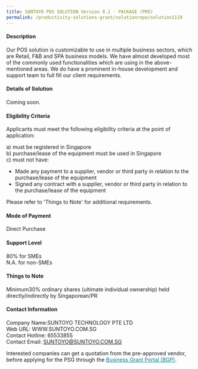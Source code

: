 ```yaml
---
title: SUNTOYO POS SOLUTION Version 8.1 - PACKAGE (PRO)
permalink: /productivity-solutions-grant/solutionrepo/solution1119
---
```


#### Description

Our POS solution is customizable to use in multiple business sectors, which are Retail, F&B and SPA business models. We have almost developed most of the commonly used functionalities which are using in the above-mentioned areas. We do have a prominent in-house development and support team to full fill our client requirements.

#### Details of Solution

Coming soon.

#### Eligibility Criteria

Applicants must meet the following eligibility criteria at the point of application:

a) must be registered in Singapore <br>
b) purchase/lease of the equipment must be used in Singapore <br>
c) must not have:
- Made any payment to a supplier, vendor or third party in relation to the purchase/lease of the equipment
- Signed any contract with a supplier, vendor or third party in relation to the purchase/lease of the equipment

Please refer to 'Things to Note' for additional requirements.

#### Mode of Payment
Direct Purchase

#### Support Level
80% for SMEs <br>
N.A. for non-SMEs

#### Things to Note
Minimum30% ordinary shares (ultimate individual ownership) held directly/indirectly by Singaporean/PR

#### Contact Information
Company Name:SUNTOYO TECHNOLOGY PTE LTD <br>Web URL: WWW.SUNTOYO.COM.SG <br>Contact Hotline: 65533855 <br>Contact Email: SUNTOYO@SUNTOYO.COM.SG <br>

Interested companies can get a quotation from the pre-approved vendor, before applying for the PSG through the <a target='_blank' style='color:#037e8a' href='https://www.businessgrants.gov.sg/'>Business Grant Portal (BGP)</a>.

